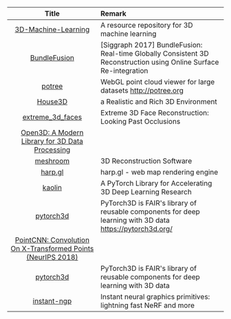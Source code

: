 | Title| Remark |
| :----: | :---- |
|[3D-Machine-Learning](https://github.com/timzhang642/3D-Machine-Learning)|A resource repository for 3D machine learning|
|[BundleFusion](https://github.com/niessner/BundleFusion)|[Siggraph 2017] BundleFusion: Real-time Globally Consistent 3D Reconstruction using Online Surface Re-integration|
|[potree](https://github.com/potree/potree)|WebGL point cloud viewer for large datasets http://potree.org|
|[House3D](https://github.com//facebookresearch/house3d)|a Realistic and Rich 3D Environment|
|[extreme_3d_faces](https://github.com//anhttran/extreme_3d_faces)|Extreme 3D Face Reconstruction: Looking Past Occlusions|
|[Open3D: A Modern Library for 3D Data Processing ](https://github.com/intel-isl/Open3D)|
|[meshroom](https://github.com/alicevision/meshroom)|3D Reconstruction Software |
|[harp.gl](https://github.com/heremaps/harp.gl)|harp.gl - web map rendering engine|
|[kaolin](https://github.com/NVIDIAGameWorks/kaolin/)|A PyTorch Library for Accelerating 3D Deep Learning Research|
|[pytorch3d](https://github.com/facebookresearch/pytorch3d)|PyTorch3D is FAIR's library of reusable components for deep learning with 3D data https://pytorch3d.org/|
|[PointCNN: Convolution On X-Transformed Points (NeurIPS 2018) ](https://github.com/yangyanli/PointCNN)|
|[pytorch3d](https://github.com/facebookresearch/pytorch3d)|PyTorch3D is FAIR's library of reusable components for deep learning with 3D data|
|[instant-ngp](https://github.com/NVlabs/instant-ngp)|Instant neural graphics primitives: lightning fast NeRF and more|
